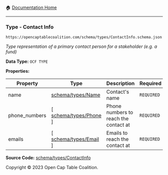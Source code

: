 :house: [Documentation Home](../../../README.md)

---

### Type - Contact Info

`https://opencaptablecoalition.com/schema/types/ContactInfo.schema.json`

_Type representation of a primary contact person for a stakeholder (e.g. a fund)_

**Data Type:** `OCF TYPE`

**Properties:**

| Property      | Type                                | Description                           | Required   |
| ------------- | ----------------------------------- | ------------------------------------- | ---------- |
| name          | [schema/types/Name](/Name.md)       | Contact's name                        | `REQUIRED` |
| phone_numbers | [ [schema/types/Phone](/Phone.md) ] | Phone numbers to reach the contact at | `REQUIRED` |
| emails        | [ [schema/types/Email](/Email.md) ] | Emails to reach the contact at        | `REQUIRED` |

**Source Code:** [schema/types/ContactInfo](../../../../schema/types/ContactInfo.schema.json)

Copyright © 2023 Open Cap Table Coalition.
